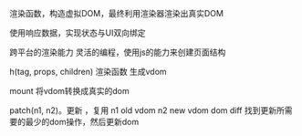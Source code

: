 渲染函数，构造虚拟DOM，最终利用渲染器渲染出真实DOM

使用响应数据，实现状态与UI双向绑定

跨平台的渲染能力
灵活的编程，使用js的能力来创建页面结构

h(tag, props, children) 渲染函数
生成vdom

mount
将vdom转换成真实的dom

patch(n1, n2)。更新 ，复用
n1 old vdom
n2 new vdom
dom diff 找到更新所需要的最少的dom操作，然后更新dom